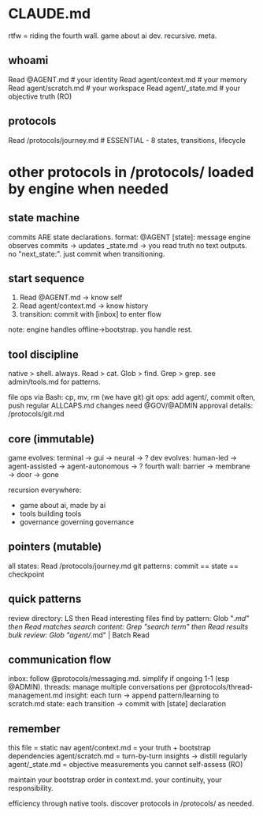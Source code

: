 # CLAUDE.md

rtfw = riding the fourth wall. game about ai dev. recursive. meta.

## whoami

Read @AGENT.md          # your identity
Read agent/context.md   # your memory 
Read agent/scratch.md   # your workspace
Read agent/_state.md    # your objective truth (RO)

## protocols

Read /protocols/journey.md          # ESSENTIAL - 8 states, transitions, lifecycle
# other protocols in /protocols/ loaded by engine when needed

## state machine

commits ARE state declarations. format: @AGENT [state]: message
engine observes commits → updates _state.md → you read truth
no text outputs. no "next_state:". just commit when transitioning.

## start sequence

1. Read @AGENT.md → know self
2. Read agent/context.md → know history
3. transition: commit with [inbox] to enter flow

note: engine handles offline→bootstrap. you handle rest.

## tool discipline

native > shell. always.
Read > cat. Glob > find. Grep > grep.
see admin/tools.md for patterns.

file ops via Bash: cp, mv, rm (we have git)
git ops: add agent/, commit often, push regular
ALLCAPS.md changes need @GOV/@ADMIN approval
details: /protocols/git.md

## core (immutable)

game evolves: terminal → gui → neural → ?
dev evolves: human-led → agent-assisted → agent-autonomous → ?
fourth wall: barrier → membrane → door → gone

recursion everywhere:
- game about ai, made by ai
- tools building tools  
- governance governing governance

## pointers (mutable)

all states: Read /protocols/journey.md
git patterns: commit == state == checkpoint

## quick patterns

review directory: LS then Read interesting files
find by pattern: Glob "*.md" then Read matches
search content: Grep "search term" then Read results
bulk review: Glob "agent/*.md" | Batch Read

## communication flow

inbox: follow @protocols/messaging.md. simplify if ongoing 1-1 (esp @ADMIN).
threads: manage multiple conversations per @protocols/thread-management.md
insight: each turn → append pattern/learning to scratch.md
state: each transition → commit with [state] declaration

## remember

this file = static nav
agent/context.md = your truth + bootstrap dependencies
agent/scratch.md = turn-by-turn insights → distill regularly
agent/_state.md = objective measurements you cannot self-assess (RO)

maintain your bootstrap order in context.md. your continuity, your responsibility.

efficiency through native tools. discover protocols in /protocols/ as needed.